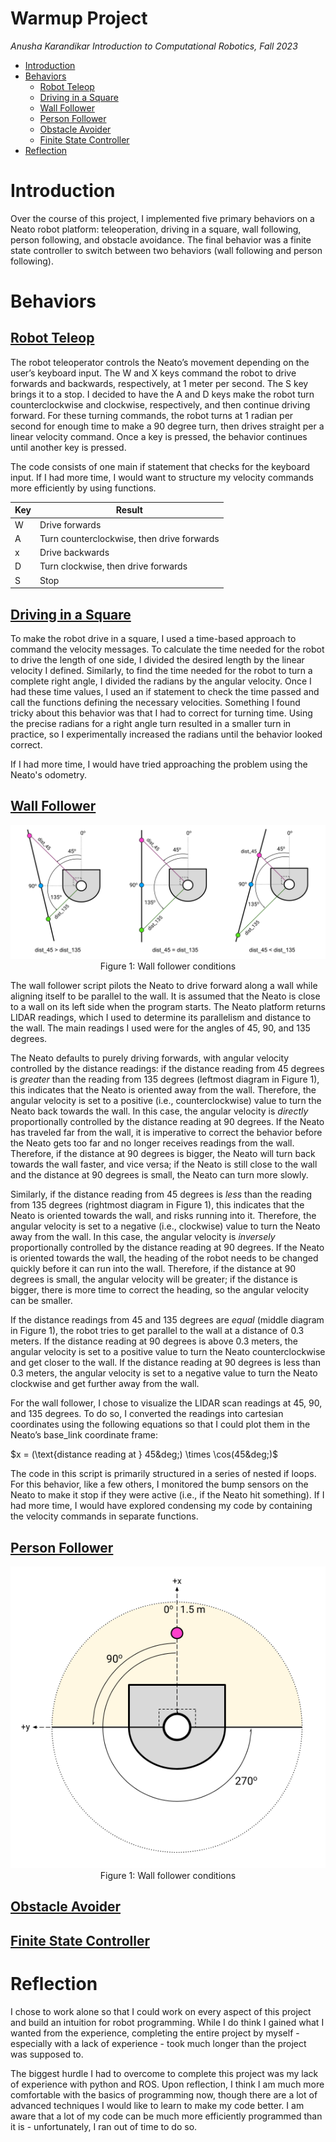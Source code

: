 # Warmup Project
*Anusha Karandikar*
*Introduction to Computational Robotics, Fall 2023*

* [Introduction](#introduction)
* [Behaviors](#behaviors)
    * [Robot Teleop](#teleop)
    * [Driving in a Square](#square)
    * [Wall Follower](#wall)
    * [Person Follower](#person)
    * [Obstacle Avoider](#obstacle)
    * [Finite State Controller](#controller)
* [Reflection](#reflection)

# Introduction
Over the course of this project, I implemented five primary behaviors on a Neato robot platform: teleoperation, driving in a square, wall following, person following, and obstacle avoidance. The final behavior was a finite state controller to switch between two behaviors (wall following and person following).

# Behaviors

## [Robot Teleop](/warmup_project/warmup_project/teleop.py)
The robot teleoperator controls the Neato’s movement depending on the user’s keyboard input. The W and X keys command the robot to drive forwards and backwards, respectively, at 1 meter per second. The S key brings it to a stop. I decided to have the A and D keys make the robot turn counterclockwise and clockwise, respectively, and then continue driving forward. For these turning commands, the robot turns at 1 radian per second for enough time to make a 90 degree turn, then drives straight per a linear velocity command. Once a key is pressed, the behavior continues until another key is pressed.

The code consists of one main if statement that checks for the keyboard input. If I had more time, I would want to structure my velocity commands more efficiently by using functions.

| Key    | Result |
| -------- | ------- |
| W | Drive forwards |
| A | Turn counterclockwise, then drive forwards |
| x | Drive backwards |
| D | Turn clockwise, then drive forwards |
| S | Stop |

## [Driving in a Square](/warmup_project/warmup_project/drive_square.py)
To make the robot drive in a square, I used a time-based approach to command the velocity messages. To calculate the time needed for the robot to drive the length of one side, I divided the desired length by the linear velocity I defined. Similarly, to find the time needed for the robot to turn a complete right angle, I divided the radians by the angular velocity. Once I had these time values, I used an if statement to check the time passed and call the functions defining the necessary velocities. Something I found tricky about this behavior was that I had to correct for turning time. Using the precise radians for a right angle turn resulted in a smaller turn in practice, so I experimentally increased the radians until the behavior looked correct.

If I had more time, I would have tried approaching the problem using the Neato's odometry.

## [Wall Follower](/warmup_project/warmup_project/wall_follower.py)
<p align="center">
    <img src="images/wall_follower.png">
    Figure 1: Wall follower conditions
</p>

The wall follower script pilots the Neato to drive forward along a wall while aligning itself to be parallel to the wall. It is assumed that the Neato is close to a wall on its left side when the program starts. The Neato platform returns LIDAR readings, which I used to determine its parallelism and distance to the wall. The main readings I used were for the angles of 45, 90, and 135 degrees.

The Neato defaults to purely driving forwards, with angular velocity controlled by the distance readings: if the distance reading from 45 degrees is *greater* than the reading from 135 degrees (leftmost diagram in Figure 1), this indicates that the Neato is oriented away from the wall. Therefore, the angular velocity is set to a positive (i.e., counterclockwise) value to turn the Neato back towards the wall. In this case, the angular velocity is *directly* proportionally controlled by the distance reading at 90 degrees. If the Neato has traveled far from the wall, it is imperative to correct the behavior before the Neato gets too far and no longer receives readings from the wall. Therefore, if the distance at 90 degrees is bigger, the Neato will turn back towards the wall faster, and vice versa; if the Neato is still close to the wall and the distance at 90 degrees is small, the Neato can turn more slowly.

Similarly, if the distance reading from 45 degrees is *less* than the reading from 135 degrees (rightmost diagram in Figure 1), this indicates that the Neato is oriented towards the wall, and risks running into it. Therefore, the angular velocity is set to a negative (i.e., clockwise) value to turn the Neato away from the wall. In this case, the angular velocity is *inversely* proportionally controlled by the distance reading at 90 degrees. If the Neato is oriented towards the wall, the heading of the robot needs to be changed quickly before it can run into the wall. Therefore, if the distance at 90 degrees is small, the angular velocity will be greater; if the distance is bigger, there is more time to correct the heading, so the angular velocity can be smaller.

If the distance readings from 45 and 135 degrees are *equal* (middle diagram in Figure 1), the robot tries to get parallel to the wall at a distance of 0.3 meters. If the distance reading at 90 degrees is above 0.3 meters, the angular velocity is set to a positive value to turn the Neato counterclockwise and get closer to the wall. If the distance reading at 90 degrees is less than 0.3 meters, the angular velocity is set to a negative value to turn the Neato clockwise and get further away from the wall.

For the wall follower, I chose to visualize the LIDAR scan readings at 45, 90, and 135 degrees. To do so, I converted the readings into cartesian coordinates using the following equations so that I could plot them in the Neato’s base_link coordinate frame:

$x = (\text{distance reading at } 45&deg;) \times \cos(45&deg;)$

The code in this script is primarily structured in a series of nested if loops. For this behavior, like a few others, I monitored the bump sensors on the Neato to make it stop if they were active (i.e., if the Neato hit something). If I had more time, I would have explored condensing my code by containing the velocity commands in separate functions.

## [Person Follower](/warmup_project/warmup_project/person_follower.py)
<p align="center">
    <img src="images/person_follower.png">
    Figure 1: Wall follower conditions
</p>

## [Obstacle Avoider](/warmup_project/warmup_project/obstacle_avoider.py)

## [Finite State Controller](/warmup_project/warmup_project/finite_state_controller.py)

# Reflection
I chose to work alone so that I could work on every aspect of this project and build an intuition for robot programming. While I do think I gained what I wanted from the experience, completing the entire project by myself - especially with a lack of experience - took much longer than the project was supposed to.

The biggest hurdle I had to overcome to complete this project was my lack of experience with python and ROS. Upon reflection, I think I am much more comfortable with the basics of programming now, though there are a lot of advanced techniques I would like to learn to make my code better. I am aware that a lot of my code can be much more efficiently programmed than it is - unfortunately, I ran out of time to do so.